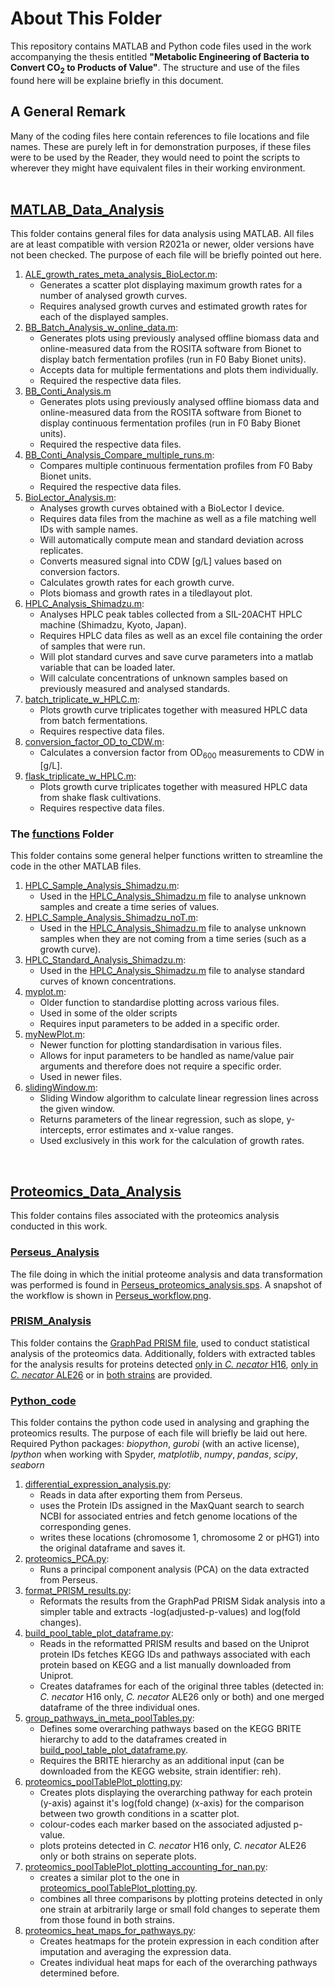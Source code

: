 # About This Folder
This repository contains MATLAB and Python code files used in the work accompanying the thesis entitled **"Metabolic Engineering of Bacteria to Convert CO<sub>2</sub> to Products of Value"**. The structure and use of the files found here will be explaine briefly in this document.

## A General Remark
Many of the coding files here contain references to file locations and file names. These are purely left in for demonstration purposes, if these files were to be used by the Reader, they would need to point the scripts to wherever they might have equivalent files in their working environment.
<br>
<br>

## [MATLAB_Data_Analysis](MATLAB_Data_Analysis)
This folder contains general files for data analysis using MATLAB. All files are at least compatible with version R2021a or newer, older versions have not been checked. The purpose of each file will be briefly pointed out here.
  1. [ALE_growth_rates_meta_analysis_BioLector.m](MATLAB_Data_Analysis/ALE_growth_rates_meta_analysis_BioLector.m):
       - Generates a scatter plot displaying maximum growth rates for a number of analysed growth curves.
       - Requires analysed growth curves and estimated growth rates for each of the displayed samples.
  2. [BB_Batch_Analysis_w_online_data.m](MATLAB_Data_Analysis/BB_Batch_Analysis_w_online_data.m):
       - Generates plots using previously analysed offline biomass data and online-measured data from the ROSITA software from Bionet to display batch fermentation profiles (run in F0 Baby Bionet units).
       - Accepts data for multiple fermentations and plots them individually.
       - Required the respective data files.
  3. [BB_Conti_Analysis.m](MATLAB_Data_Analysis/BB_Conti_Analysis.m)
       - Generates plots using previously analysed offline biomass data and online-measured data from the ROSITA software from Bionet to display continuous fermentation profiles (run in F0 Baby Bionet units).
       - Required the respective data files.
  4. [BB_Conti_Analysis_Compare_multiple_runs.m](MATLAB_Data_Analysis/BB_Conti_Analysis_Compare_multiple_runs.m):
       - Compares multiple continuous fermentation profiles from F0 Baby Bionet units.
       - Required the respective data files.
  5. [BioLector_Analysis.m](MATLAB_Data_Analysis/BioLector_Analysis.m):
       - Analyses growth curves obtained with a BioLector I device.
       - Requires data files from the machine as well as a file matching well IDs with sample names.
       - Will automatically compute mean and standard deviation across replicates.
       - Converts measured signal into CDW [g/L] values based on conversion factors.
       - Calculates growth rates for each growth curve.
       - Plots biomass and growth rates in a tiledlayout plot.
  6. [HPLC_Analysis_Shimadzu.m](MATLAB_Data_Analysis/HPLC_Analysis_Shimadzu.m):
       - Analyses HPLC peak tables collected from a SIL-20ACHT HPLC machine (Shimadzu, Kyoto, Japan).
       - Requires HPLC data files as well as an excel file containing the order of samples that were run.
       - Will plot standard curves and save curve parameters into a matlab variable that can be loaded later.
       - Will calculate concentrations of unknown samples based on previously measured and analysed standards.
  7. [batch_triplicate_w_HPLC.m](MATLAB_Data_Analysis/batch_triplicate_w_HPLC.m):
       - Plots growth curve triplicates together with measured HPLC data from batch fermentations.
       - Requires respective data files.
  8. [conversion_factor_OD_to_CDW.m](MATLAB_Data_Analysis/conversion_factor_OD_to_CDW.m):
       - Calculates a conversion factor from OD<sub>600</sub> measurements to CDW in [g/L].
  9. [flask_triplicate_w_HPLC.m](MATLAB_Data_Analysis/flask_triplicate_w_HPLC.m):
       - Plots growth curve triplicates together with measured HPLC data from shake flask cultivations.
       - Requires respective data files.

### The [functions](MATLAB_Data_Analysis/functions) Folder
This folder contains some general helper functions written to streamline the code in the other MATLAB files.
  1. [HPLC_Sample_Analysis_Shimadzu.m](MATLAB_Data_Analysis/functions/HPLC_Sample_Analysis_Shimadzu.m):
       - Used in the [HPLC_Analysis_Shimadzu.m](MATLAB_Data_Analysis/HPLC_Analysis_Shimadzu.m) file to analyse unknown samples and create a time series of values.
  2. [HPLC_Sample_Analysis_Shimadzu_noT.m](MATLAB_Data_Analysis/functions/HPLC_Sample_Analysis_Shimadzu_noT.m):
       - Used in the [HPLC_Analysis_Shimadzu.m](MATLAB_Data_Analysis/HPLC_Analysis_Shimadzu.m) file to analyse unknown samples when they are not coming from a time series (such as a growth curve).
  3. [HPLC_Standard_Analysis_Shimadzu.m](MATLAB_Data_Analysis/functions/HPLC_Standard_Analysis_Shimadzu.m):
       - Used in the [HPLC_Analysis_Shimadzu.m](MATLAB_Data_Analysis/HPLC_Analysis_Shimadzu.m) file to analyse standard curves of known concentrations.
  4. [myplot.m](MATLAB_Data_Analysis/functions/myplot.m):
       - Older function to standardise plotting across various files.
       - Used in some of the older scripts
       - Requires input parameters to be added in a specific order.
  5. [myNewPlot.m](MATLAB_Data_Analysis/functions/myNewPlot.m):
       - Newer function for plotting standardisation in various files.
       - Allows for input parameters to be handled as name/value pair arguments and therefore does not require a specific order.
       - Used in newer files.
  6. [slidingWindow.m](MATLAB_Data_Analysis/functions/slidingWindow.m):
       - Sliding Window algorithm to calculate linear regression lines across the given window.
       - Returns parameters of the linear regression, such as slope, y-intercepts, error estimates and x-value ranges.
       - Used exclusively in this work for the calculation of growth rates.
<br>

## [Proteomics_Data_Analysis](Proteomics_Data_Analysis)
This folder contains files associated with the proteomics analysis conducted in this work.
### [Perseus_Analysis](Proteomics_Data_Analysis/Perseus_Analysis)
The file doing in which the initial proteome analysis and data transformation was performed is found in [Perseus_proteomics_analysis.sps](Proteomics_Data_Analysis/Perseus_Analysis/Perseus_proteomics_analysis.sps). A snapshot of the workflow is shown in [Perseus_workflow.png](Proteomics_Data_Analysis/Perseus_Analysis/Perseus_workflow.png).
### [PRISM_Analysis](Proteomics_Data_Analysis/PRISM_Analysis)
This folder contains the [GraphPad PRISM file](Proteomics_Data_Analysis/PRISM_Analysis/20230725statistical_analysis_proteins_in_both_strains_post_imputation.prism), used to conduct statistical analysis of the proteomics data. Additionally, folders with extracted tables for the analysis results for proteins detected [only in _C. necator_ H16](Proteomics_Data_Analysis/PRISM_Analysis/H16_only), [only in _C. necator_ ALE26](Proteomics_Data_Analysis/PRISM_Analysis/ALE26_only) or in [both strains](Proteomics_Data_Analysis/PRISM_Analysis/both) are provided.
### [Python_code](Proteomics_Data_Analysis/Python_code)
This folder contains the python code used in analysing and graphing the proteomics results. The purpose of each file will briefly be laid out here. <br>
Required Python packages: _biopython_, _gurobi_ (with an active license), _Ipython_ when working with Spyder, _matplotlib_, _numpy_, _pandas_, _scipy_, _seaborn_
  
  1. [differential_expression_analysis.py](Proteomics_Data_Analysis/Python_code/differential_expression_analysis.py):
       - Reads in data after exporting them from Perseus.
       - uses the Protein IDs assigned in the MaxQuant search to search NCBI for associated entries and fetch genome locations of the corresponding genes.
       - writes these locations (chromosome 1, chromosome 2 or pHG1) into the original dataframe and saves it.
  2. [proteomics_PCA.py](Proteomics_Data_Analysis/Python_code/proteomics_PCA.py):
       - Runs a principal component analysis (PCA) on the data extracted from Perseus.
  3. [format_PRISM_results.py](Proteomics_Data_Analysis/Python_code/format_PRISM_results.py):
       - Reformats the results from the GraphPad PRISM Sidak analysis into a simpler table and extracts -log(adjusted-p-values) and log(fold changes).
  4. [build_pool_table_plot_dataframe.py](Proteomics_Data_Analysis/Python_code/build_pool_table_plot_dataframe.py):
       - Reads in the reformatted PRISM results and based on the Uniprot protein IDs fetches KEGG IDs and pathways associated with each protein based on KEGG and a list manually downloaded from Uniprot.
       - Creates dataframes for each of the original three tables (detected in: _C. necator_ H16 only, _C. necator_ ALE26 only or both) and one merged dataframe of the three individual ones.
  5. [group_pathways_in_meta_poolTables.py](Proteomics_Data_Analysis/Python_code/group_pathways_in_meta_poolTables.py):
       - Defines some overarching pathways based on the KEGG BRITE hierarchy to add to the dataframes created in [build_pool_table_plot_dataframe.py](Proteomics_Data_Analysis/Python_code/build_pool_table_plot_dataframe.py).
       - Requires the BRITE hierarchy as an additional input (can be downloaded from the KEGG website, strain identifier: reh).
  6. [proteomics_poolTablePlot_plotting.py](Proteomics_Data_Analysis/Python_code/proteomics_poolTablePlot_plotting.py):
       - Creates plots displaying the overarching pathway for each protein (y-axis) against it's log(fold change) (x-axis) for the comparison between two growth conditions in a scatter plot.
       - colour-codes each marker based on the associated adjusted p-value.
       - plots proteins detected in _C. necator_ H16 only, _C. necator_ ALE26 only or both strains on seperate plots.
  7. [proteomics_poolTablePlot_plotting_accounting_for_nan.py](Proteomics_Data_Analysis/Python_code/proteomics_poolTablePlot_plotting_accounting_for_nan.py):
       - creates a similar plot to the one in [proteomics_poolTablePlot_plotting.py](Proteomics_Data_Analysis/Python_code/proteomics_poolTablePlot_plotting.py).
       - combines all three comparisons by plotting proteins detected in only one strain at arbitrarily large or small fold changes to seperate them from those found in both strains.
  8. [proteomics_heat_maps_for_pathways.py](Proteomics_Data_Analysis/Python_code/proteomics_heat_maps_for_pathways.py):
       - Creates heatmaps for the protein expression in each condition after imputation and averaging the expression data.
       - Creates individual heat maps for each of the overarching pathways determined before.
